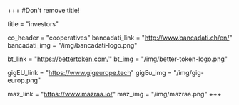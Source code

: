+++
#Don't remove title!

title = "investors"

co_header = "cooperatives"
bancadati_link = "http://www.bancadati.ch/en/"
bancadati_img = "/img/bancadati-logo.png"

bt_link = "https://bettertoken.com/"
bt_img = "/img/better-token-logo.png"

gigEU_link = "https://www.gigeurope.tech"
gigEu_img = "/img/gig-europ.png"

maz_link = "https://www.mazraa.io/"
maz_img = "/img/mazraa.png" 
+++